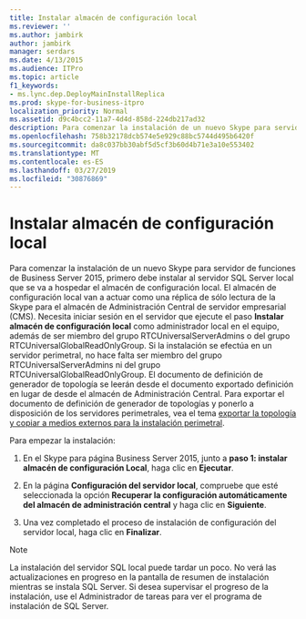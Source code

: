 ```yaml
---
title: Instalar almacén de configuración local
ms.reviewer: ''
ms.author: jambirk
author: jambirk
manager: serdars
ms.date: 4/13/2015
ms.audience: ITPro
ms.topic: article
f1_keywords:
- ms.lync.dep.DeployMainInstallReplica
ms.prod: skype-for-business-itpro
localization_priority: Normal
ms.assetid: d9c4bcc2-11a7-4d4d-858d-224db217ad32
description: Para comenzar la instalación de un nuevo Skype para servidor de funciones de Business Server 2015, primero debe instalar al servidor SQL Server local que se va a hospedar el almacén de configuración local. El almacén de configuración local van a actuar como una réplica de sólo lectura de la Skype para el almacén de Administración Central de servidor empresarial (CMS). Necesita iniciar sesión en el servidor que ejecute el paso Instalar almacén de configuración local como administrador local en el equipo, además de ser miembro del grupo RTCUniversalServerAdmins o del grupo RTCUniversalGlobalReadOnlyGroup. Si la instalación se efectúa en un servidor perimetral, no hace falta ser miembro del grupo RTCUniversalServerAdmins ni del grupo RTCUniversalGlobalReadOnlyGroup. El documento de definición de generador de topología se leerán desde el documento exportado definición en lugar de desde el almacén de Administración Central. Para exportar el documento de definición de generador de topologías y ponerlo a disposición de los servidores perimetrales, vea el tema exportar la topología y copiar a medios externos para la instalación perimetral.
ms.openlocfilehash: 758b32178dcb574e5e929c88bc5744d495b6420f
ms.sourcegitcommit: da8c037bb30abf5d5cf3b60d4b71e3a10e553402
ms.translationtype: MT
ms.contentlocale: es-ES
ms.lasthandoff: 03/27/2019
ms.locfileid: "30876869"
---
```

# <a name="install-local-configuration-store"></a>Instalar almacén de configuración local

Para comenzar la instalación de un nuevo Skype para servidor de funciones de Business Server 2015, primero debe instalar al servidor SQL Server local que se va a hospedar el almacén de configuración local. El almacén de configuración local van a actuar como una réplica de sólo lectura de la Skype para el almacén de Administración Central de servidor empresarial (CMS). Necesita iniciar sesión en el servidor que ejecute el paso **Instalar almacén de configuración local** como administrador local en el equipo, además de ser miembro del grupo RTCUniversalServerAdmins o del grupo RTCUniversalGlobalReadOnlyGroup. Si la instalación se efectúa en un servidor perimetral, no hace falta ser miembro del grupo RTCUniversalServerAdmins ni del grupo RTCUniversalGlobalReadOnlyGroup. El documento de definición de generador de topología se leerán desde el documento exportado definición en lugar de desde el almacén de Administración Central. Para exportar el documento de definición de generador de topologías y ponerlo a disposición de los servidores perimetrales, vea el tema [exportar la topología y copiar a medios externos para la instalación perimetral](https://technet.microsoft.com/library/def9f416-c519-4a72-b242-7d3057d9c1fd.aspx).

Para empezar la instalación:

1. En el Skype para página Business Server 2015, junto a **paso 1: instalar almacén de configuración Local**, haga clic en **Ejecutar**.

2. En la página **Configuración del servidor local**, compruebe que esté seleccionada la opción **Recuperar la configuración automáticamente del almacén de administración central** y haga clic en **Siguiente**.

3. Una vez completado el proceso de instalación de configuración del servidor local, haga clic en **Finalizar**.

> [!NOTE]
> La instalación del servidor SQL local puede tardar un poco. No verá las actualizaciones en progreso en la pantalla de resumen de instalación mientras se instala SQL Server. Si desea supervisar el progreso de la instalación, use el Administrador de tareas para ver el programa de instalación de SQL Server.


